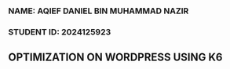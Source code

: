 ### NAME: AQIEF DANIEL BIN MUHAMMAD NAZIR
### STUDENT ID: 2024125923
## OPTIMIZATION ON WORDPRESS USING K6 
